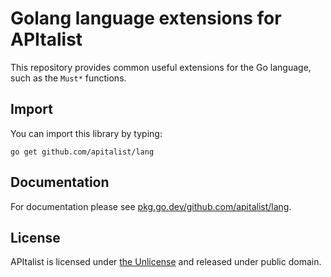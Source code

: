 # Golang language extensions for APItalist

This repository provides common useful extensions for the Go language, such as the `Must*` functions.

## Import

You can import this library by typing:

```
go get github.com/apitalist/lang
```

## Documentation

For documentation please see [pkg.go.dev/github.com/apitalist/lang](https://pkg.go.dev/github.com/apitalist/lang).

## License

APItalist is licensed under [the Unlicense](LICENSE) and released under public domain.